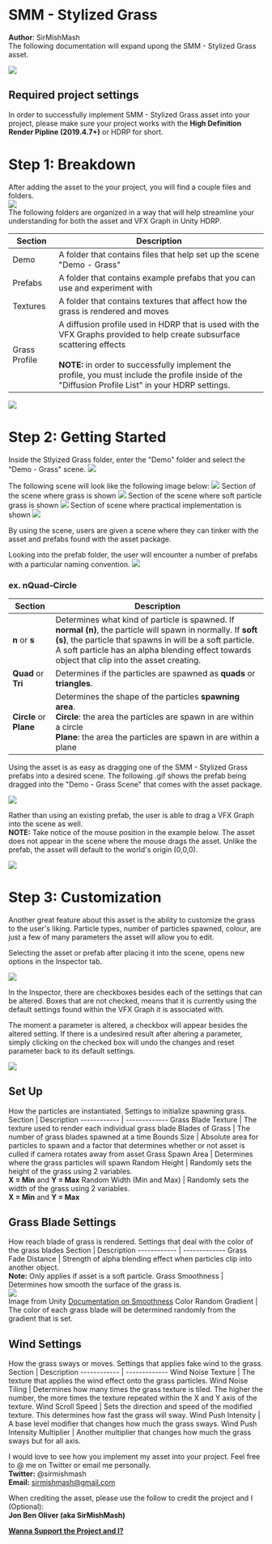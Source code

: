 # SMM - Stylized Grass
**Author**: SirMishMash  
The following documentation will expand upong the SMM - Stylized Grass asset.

<img src = "https://github.com/SirMishMash/Unity-StylizedGrass/blob/main/Git_docImages/Grass2.gif" />  

## Required project settings  
In order to successfully implement SMM - Stylized Grass asset into your project, please make sure your project works with the **High Definition Render Pipline (2019.4.7+)** or HDRP for short.

# Step 1: Breakdown
After adding the asset to the your project, you will find a couple files and folders. <br>
<img src = "https://github.com/SirMishMash/Unity-StylizedGrass/blob/main/Git_docImages/Breakdown1.JPG" /> <br>
The following folders are organized in a way that will help streamline your understanding for both the asset and VFX Graph in Unity HDRP. <br>

Section | Description
------------ | -------------
Demo | A folder that contains files that help set up the scene "Demo - Grass"
Prefabs | A folder that contains example prefabs that you can use and experiment with
Textures | A folder that contains textures that affect how the grass is rendered and moves
Grass Profile | A diffusion profile used in HDRP that is used with the VFX Graphs provided to help create subsurface scattering effects<br><br>**NOTE:** in order to successfully implement the profile, you must include the profile inside of the "Diffusion Profile List" in your HDRP settings.
<img src = "https://github.com/SirMishMash/Unity-StylizedGrass/blob/main/Git_docImages/Breakdown2.jpg" /> 

# Step 2: Getting Started

Inside the Stlyized Grass folder, enter the "Demo" folder and select the "Demo - Grass" scene.
<img src = "https://github.com/SirMishMash/Unity-StylizedGrass/blob/main/Git_docImages/GetStarted1.gif" />  

The following scene will look like the following image below:
<img src = "https://github.com/SirMishMash/Unity-StylizedGrass/blob/main/Git_docImages/GetStarted2.gif" />
Section of the scene where grass is shown
<img src = "https://github.com/SirMishMash/Unity-StylizedGrass/blob/main/Git_docImages/GetStarted7.gif" />
Section of the scene where soft particle grass is shown
<img src = "https://github.com/SirMishMash/Unity-StylizedGrass/blob/main/Git_docImages/GetStarted6.gif" />
Section of scene where practical implementation is shown
<img src = "https://github.com/SirMishMash/Unity-StylizedGrass/blob/main/Git_docImages/GetStarted8.gif" />

By using the scene, users are given a scene where they can tinker with the asset and prefabs found with the asset package. 

Looking into the prefab folder, the user will encounter a number of prefabs with a particular naming convention. 
<img src = "https://github.com/SirMishMash/Unity-StylizedGrass/blob/main/Git_docImages/GetStarted3.JPG" />

### ex. nQuad-Circle

Section | Description
------------ | -------------
**n** or **s** | Determines what kind of particle is spawned. If **normal (n)**, the particle will spawn in normally. If **soft (s)**, the particle that spawns in will be a soft particle. A soft particle has an alpha blending effect towards object that clip into the asset creating.
**Quad** or **Tri** | Determines if the particles are spawned as **quads** or **triangles**.
**Circle** or **Plane** | Determines the shape of the particles **spawning area**. <br>**Circle**: the area the particles are spawn in are within a circle <br>**Plane**: the area the particles are spawn in are within a plane

Using the asset is as easy as dragging one of the SMM - Stylized Grass prefabs into a desired scene. The following .gif shows the prefab being dragged into the "Demo - Grass Scene" that comes with the asset package. 

<img src = "https://github.com/SirMishMash/Unity-StylizedGrass/blob/main/Git_docImages/GetStarted4.gif" />

Rather than using an existing prefab, the user is able to drag a VFX Graph into the scene as well.<br /> 
**NOTE:** Take notice of the mouse position in the example below. The asset does not appear in the scene where the mouse drags the asset. Unlike the prefab, the asset will default to the world's origin (0,0,0).  

<img src = "https://github.com/SirMishMash/Unity-StylizedGrass/blob/main/Git_docImages/GetStarted5.gif" />

# Step 3: Customization

Another great feature about this asset is the ability to customize the grass to the user's liking. Particle types, number of particles spawned, colour, are just a few of many parameters the asset will allow you to edit. 

Selecting the asset or prefab after placing it into the scene, opens new options in the Inspector tab. 

<img src = "https://github.com/SirMishMash/Unity-StylizedGrass/blob/main/Git_docImages/Customize1.JPG" />

In the Inspector, there are checkboxes besides each of the settings that can be altered. Boxes that are not checked, means that it is currently using the default settings found within the VFX Graph it is associated with. <br />

The moment a parameter is altered, a checkbox will appear besides the altered setting. If there is a undesired result after altering a parameter, simply clicking on the checked box  will undo the changes and reset parameter back to its default settings.<br />

<img src = "https://github.com/SirMishMash/Unity-StylizedGrass/blob/main/Git_docImages/Customize3.JPG" />

## Set Up
How the particles are instantiated. Settings to initialize spawning grass.
Section | Description
------------ | -------------
Grass Blade Texture | The texture used to render each individual grass blade
Blades of Grass | The number of grass blades spawned at a time
Bounds Size | Absolute area for particles to spawn and a factor that determines whether or not asset is culled if camera rotates away from asset
Grass Spawn Area | Determines where the grass particles will spawn 
Random Height | Randomly sets the height of the grass using 2 variables.<br />**X = Min** and **Y = Max** 
Random Width (Min and Max) | Randomly sets the width of the grass using 2 variables.<br />**X = Min** and **Y = Max**

## Grass Blade Settings
How reach blade of grass is rendered. Settings that deal with the color of the grass blades
Section | Description
------------ | -------------
Grass Fade Distance | Strength of alpha blending effect when particles clip into another object.<br />**Note:** Only applies if asset is a soft particle. 
Grass Smoothness | Determines how smooth the surface of the grass is.<br /><img src = "https://github.com/SirMishMash/Unity-StylizedGrass/blob/main/Git_docImages/StandardShaderSmoothnessGraduationTable.svg" /><br /> Image from Unity [Documentation on Smoothness](https://docs.unity3d.com/Manual/StandardShaderMaterialParameterSmoothness.html)
Color Random Gradient | The color of each grass blade will be determined randomly from the gradient that is set. 

## Wind Settings
How the grass sways or moves. Settings that applies fake wind to the grass.
Section | Description
------------ | -------------
Wind Noise Texture | The texture that applies the wind effect onto the grass particles.
Wind Noise Tiling | Determines how many times the grass texture is tiled. The higher the number, the more times the texture repeated within the X and Y axis of the texture.
Wind Scroll Speed | Sets the direction and speed of the modified texture. This determines how fast the grass will sway.
Wind Push Intensity | A base level modifier that changes how much the grass sways.
Wind Push Intensity Multiplier | Another multiplier that changes how much the grass sways but for all axis.


I would love to see how you implement my asset into your project. Feel free to @ me on Twitter or email me personally.
<br>**Twitter:** @sirmishmash
<br>**Email:** sirmishmash@gmail.com

When crediting the asset, please use the follow to credit the project and I (Optional):
<br>**Jon Ben Oliver (aka SirMishMash)**

[**Wanna Support the Project and I?**](http://paypal.me/sirmishmash)
